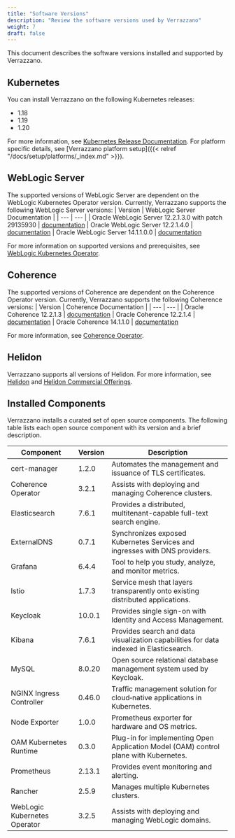 ```yaml
---
title: "Software Versions"
description: "Review the software versions used by Verrazzano"
weight: 7
draft: false
---
```

This document describes the software versions installed and supported by Verrazzano.
## Kubernetes
You can install Verrazzano on the following Kubernetes releases:
- 1.18
- 1.19
- 1.20

For more information, see [Kubernetes Release Documentation](https://kubernetes.io/releases/).
For platform specific details, see [Verrazzano platform setup]({{< relref "/docs/setup/platforms/_index.md" >}}).

## WebLogic Server
The supported versions of WebLogic Server are dependent on the WebLogic Kubernetes Operator version.
 Currently, Verrazzano supports the following WebLogic Server versions:
| Version | WebLogic Server Documentation | 
| ---       | ---     |
| Oracle WebLogic Server 12.2.1.3.0 with patch 29135930 | [documentation](https://docs.oracle.com/middleware/12213/wls/index.html)
| Oracle WebLogic Server 12.2.1.4.0 | [documentation](https://docs.oracle.com/en/middleware/fusion-middleware/weblogic-server/12.2.1.4/index.html)
| Oracle WebLogic Server 14.1.1.0.0 | [documentation](https://docs.oracle.com/en/middleware/standalone/weblogic-server/14.1.1.0/)

For more information on supported versions and prerequisites, see [WebLogic Kubernetes Operator](https://oracle.github.io/weblogic-kubernetes-operator/userguide/prerequisites/introduction/).

## Coherence
The supported versions of Coherence are dependent on the Coherence Operator version.
 Currently, Verrazzano supports the following Coherence versions:
| Version | Coherence Documentation | 
| ---       | ---     |
| Oracle Coherence 12.2.1.3 | [documentation](https://docs.oracle.com/middleware/12213/coherence/index.html)
| Oracle Coherence 12.2.1.4 | [documentation](https://docs.oracle.com/en/middleware/fusion-middleware/coherence/12.2.1.4/index.html)
| Oracle Coherence 14.1.1.0 | [documentation](https://docs.oracle.com/en/middleware/fusion-middleware/coherence/12.2.1.4/index.html)

For more information, see [Coherence Operator](https://oracle.github.io/coherence-operator/docs/latest/#/about/01_overview).
 
## Helidon
Verrazzano supports all versions of Helidon.  For more information, see [Helidon](https://helidon.io) and
 [Helidon Commercial Offerings](https://support.oracle.com/knowledge/Middleware/2645279_1.html).

## Installed Components
Verrazzano installs a curated set of open source components.  The following table lists each open source
component with its version and a brief description.

| Component | Version | Description |
| ---       | ---     | ---         |
| cert-manager | 1.2.0 | Automates the management and issuance of TLS certificates.
| Coherence Operator | 3.2.1 | Assists with deploying and managing Coherence clusters.
| Elasticsearch | 7.6.1 | Provides a distributed, multitenant-capable full-text search engine.
| ExternalDNS | 0.7.1 | Synchronizes exposed Kubernetes Services and ingresses with DNS providers.
| Grafana | 6.4.4 | Tool to help you study, analyze, and monitor metrics.
| Istio | 1.7.3 | Service mesh that layers transparently onto existing distributed applications.
| Keycloak | 10.0.1 | Provides single sign-on with Identity and Access Management.
| Kibana | 7.6.1 | Provides search and data visualization capabilities for data indexed in Elasticsearch.
| MySQL | 8.0.20 | Open source relational database management system used by Keycloak.
| NGINX Ingress Controller | 0.46.0 | Traffic management solution for cloud‑native applications in Kubernetes.
| Node Exporter | 1.0.0 | Prometheus exporter for hardware and OS metrics.
| OAM Kubernetes Runtime | 0.3.0 | Plug-in for implementing Open Application Model (OAM) control plane with Kubernetes.
| Prometheus | 2.13.1 | Provides event monitoring and alerting.
| Rancher | 2.5.9 | Manages multiple Kubernetes clusters.
| WebLogic Kubernetes Operator | 3.2.5 | Assists with deploying and managing WebLogic domains.

